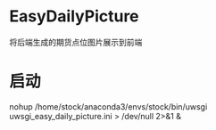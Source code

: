 # EasyDailyPicture
将后端生成的期货点位图片展示到前端

# 启动
nohup /home/stock/anaconda3/envs/stock/bin/uwsgi uwsgi_easy_daily_picture.ini > /dev/null 2>&1 &
